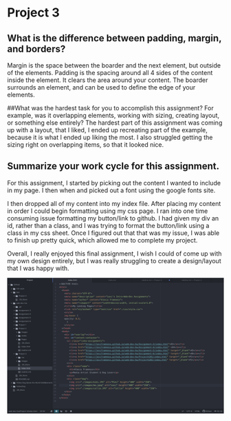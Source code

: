 # Project 3

## What is the difference between padding, margin, and borders?
Margin is the space between the boarder and the next element, but outside of the elements.
Padding is the spacing around all 4 sides of the content inside the element. It clears the area around your content.
The boarder surrounds an element, and can be used to define the edge of your elements.

##What was the hardest task for you to accomplish this assignment? For example, was it overlapping elements, working with sizing, creating layout, or something else entirely?
The hardest part of this assignment was coming up with a layout, that I liked, I ended up recreating part of the example, because it is what I ended up liking the most. I also struggled getting the sizing right on overlapping items, so that it looked nice.

## Summarize your work cycle for this assignment.
For this assignment, I started by picking out the content I wanted to include in my page. I then when and picked out a font using the google fonts site.

I then dropped all of my content into my index file. After placing my content in order I could begin formatting using my css page. I ran into one time consuming issue formatting my button/link to github. I had given my div an id, rather than a class, and I was trying to format the button/link using a class in my css sheet. Once I figured out that that was my issue, I was able to finish up pretty quick, which allowed me to complete my project.

Overall, I really enjoyed this final assignment, I wish I could of come up with my own design entirely, but I was really struggling to create a design/layout that I was happy with.

![screenshot](./images/Workflow.png)
